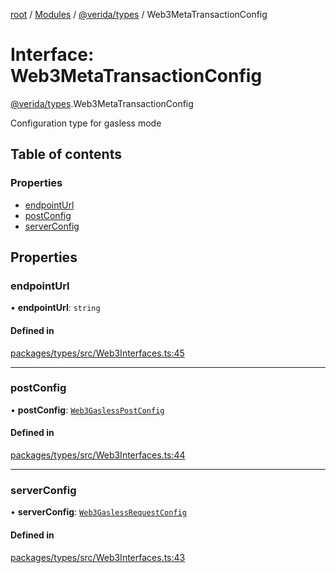 [root](../README.md) / [Modules](../modules.md) / [@verida/types](../modules/verida_types.md) / Web3MetaTransactionConfig

# Interface: Web3MetaTransactionConfig

[@verida/types](../modules/verida_types.md).Web3MetaTransactionConfig

Configuration type for gasless mode

## Table of contents

### Properties

- [endpointUrl](verida_types.Web3MetaTransactionConfig.md#endpointurl)
- [postConfig](verida_types.Web3MetaTransactionConfig.md#postconfig)
- [serverConfig](verida_types.Web3MetaTransactionConfig.md#serverconfig)

## Properties

### endpointUrl

• **endpointUrl**: `string`

#### Defined in

[packages/types/src/Web3Interfaces.ts:45](https://github.com/verida/verida-js/blob/a690f60/packages/types/src/Web3Interfaces.ts#L45)

___

### postConfig

• **postConfig**: [`Web3GaslessPostConfig`](verida_types.Web3GaslessPostConfig.md)

#### Defined in

[packages/types/src/Web3Interfaces.ts:44](https://github.com/verida/verida-js/blob/a690f60/packages/types/src/Web3Interfaces.ts#L44)

___

### serverConfig

• **serverConfig**: [`Web3GaslessRequestConfig`](verida_types.Web3GaslessRequestConfig.md)

#### Defined in

[packages/types/src/Web3Interfaces.ts:43](https://github.com/verida/verida-js/blob/a690f60/packages/types/src/Web3Interfaces.ts#L43)
